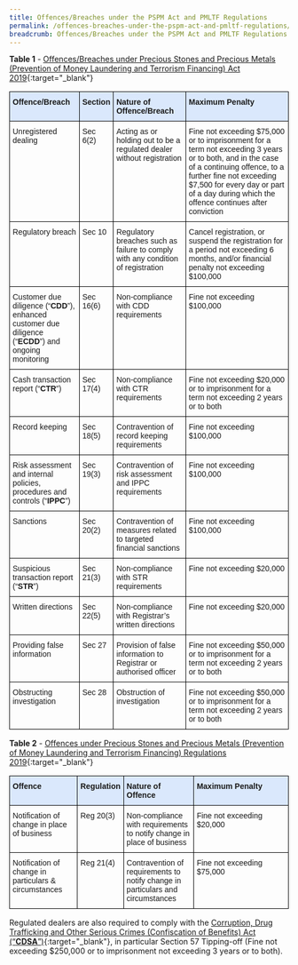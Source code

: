 ```yaml
---
title: Offences/Breaches under the PSPM Act and PMLTF Regulations
permalink: /offences-breaches-under-the-pspm-act-and-pmltf-regulations/
breadcrumb: Offences/Breaches under the PSPM Act and PMLTF Regulations
---
```

**Table 1** - [Offences/Breaches under Precious Stones and Precious Metals (Prevention of Money Laundering and Terrorism Financing) Act 2019](https://sso.agc.gov.sg/Act/PSPMPMLTFA2019){:target="_blank"}
<style type="text/css">
.tg  {border-collapse:collapse;border-spacing:0;}
.tg td{border-color:black;border-style:solid;border-width:1px;font-family:Arial, sans-serif;font-size:14px;
  overflow:hidden;padding:10px 5px;word-break:normal;}
.tg th{border-color:black;border-style:solid;border-width:1px;font-family:Arial, sans-serif;font-size:14px;
  font-weight:normal;overflow:hidden;padding:10px 5px;word-break:normal;}
.tg .tg-zci2{background-color:#dae8fc;font-weight:bold;text-align:left;vertical-align:top}
.tg .tg-0lax{text-align:left;vertical-align:top}
</style>
<table class="tg" style="undefined;table-layout: fixed; width: 100%">
<colgroup>
<col style="width: 25%">
<col style="width: 12%">
<col style="width: 26%">
<col style="width: 37%">
</colgroup>
<thead>
  <tr>
    <th class="tg-zci2">Offence/Breach</th>
    <th class="tg-zci2">Section</th>
    <th class="tg-zci2">Nature of Offence/Breach</th>
    <th class="tg-zci2">Maximum Penalty</th>
  </tr>
</thead>
<tbody>
  <tr>
    <td class="tg-0lax">Unregistered dealing</td>
    <td class="tg-0lax">Sec 6(2)</td>
    <td class="tg-0lax">Acting as or holding out to be a regulated dealer without registration</td>
    <td class="tg-0lax">Fine not exceeding $75,000 or to imprisonment for a term not exceeding 3 years or to both, and in the case of a continuing offence, to a further fine not exceeding $7,500 for every day or part of a day during which the offence continues after conviction</td>
  </tr>
  <tr>
    <td class="tg-0lax">Regulatory breach</td>
    <td class="tg-0lax">Sec 10</td>
    <td class="tg-0lax">Regulatory breaches such as failure to comply with any condition of registration</td>
    <td class="tg-0lax">Cancel registration, or suspend the registration for a period not exceeding 6 months, and/or financial penalty not exceeding $100,000</td>
  </tr>
  <tr>
    <td class="tg-0lax">Customer due diligence (“<span style="font-weight:bold">CDD</span>”), enhanced customer due diligence (“<span style="font-weight:bold">ECDD</span>”) and ongoing monitoring</td>
    <td class="tg-0lax">Sec 16(6)</td>
    <td class="tg-0lax">Non-compliance with CDD requirements</td>
    <td class="tg-0lax">Fine not exceeding $100,000</td>
  </tr>
  <tr>
    <td class="tg-0lax">Cash transaction report (“<span style="font-weight:bold">CTR</span>”)</td>
    <td class="tg-0lax">Sec 17(4)</td>
    <td class="tg-0lax">Non-compliance with CTR requirements</td>
    <td class="tg-0lax">Fine not exceeding $20,000 or to imprisonment for a term not exceeding 2 years or to both</td>
  </tr>
  <tr>
    <td class="tg-0lax">Record keeping</td>
    <td class="tg-0lax">Sec 18(5)</td>
    <td class="tg-0lax">Contravention of record keeping requirements</td>
    <td class="tg-0lax">Fine not exceeding $100,000</td>
  </tr>
  <tr>
    <td class="tg-0lax">Risk assessment and internal policies, procedures and controls (“<span style="font-weight:bold">IPPC</span>”)</td>
    <td class="tg-0lax">Sec 19(3)</td>
    <td class="tg-0lax">Contravention of risk assessment and IPPC requirements</td>
    <td class="tg-0lax">Fine not exceeding $100,000</td>
  </tr>
  <tr>
    <td class="tg-0lax">Sanctions</td>
    <td class="tg-0lax">Sec 20(2)</td>
    <td class="tg-0lax">Contravention of measures related to targeted financial sanctions</td>
    <td class="tg-0lax">Fine not exceeding $100,000</td>
  </tr>
  <tr>
    <td class="tg-0lax">Suspicious transaction report (“<span style="font-weight:bold">STR</span>”)</td>
    <td class="tg-0lax">Sec 21(3)</td>
    <td class="tg-0lax">Non-compliance with STR requirements</td>
    <td class="tg-0lax">Fine not exceeding $20,000</td>
  </tr>
  <tr>
    <td class="tg-0lax">Written directions</td>
    <td class="tg-0lax">Sec 22(5)</td>
    <td class="tg-0lax">Non-compliance with Registrar’s written directions</td>
    <td class="tg-0lax">Fine not exceeding $20,000</td>
  </tr>
  <tr>
    <td class="tg-0lax">Providing false information</td>
    <td class="tg-0lax">Sec 27</td>
    <td class="tg-0lax">Provision of false information to Registrar or authorised officer</td>
    <td class="tg-0lax">Fine not exceeding $50,000 or to imprisonment for a term not exceeding 2 years or to both</td>
  </tr>
  <tr>
    <td class="tg-0lax">Obstructing investigation</td>
    <td class="tg-0lax">Sec 28</td>
    <td class="tg-0lax">Obstruction of investigation</td>
    <td class="tg-0lax">Fine not exceeding $50,000 or to imprisonment for a term not exceeding 2 years or to both</td>
  </tr>
</tbody>
</table>

**Table 2** - [Offences under Precious Stones and Precious Metals (Prevention of Money Laundering and Terrorism Financing) Regulations 2019](https://sso.agc.gov.sg/SL/PSPMPMLTFA2019-S306-2019?DocDate=20201207){:target="_blank"}
<style type="text/css">
.tg  {border-collapse:collapse;border-spacing:0;}
.tg td{border-color:black;border-style:solid;border-width:1px;font-family:Arial, sans-serif;font-size:14px;
  overflow:hidden;padding:10px 5px;word-break:normal;}
.tg th{border-color:black;border-style:solid;border-width:1px;font-family:Arial, sans-serif;font-size:14px;
  font-weight:normal;overflow:hidden;padding:10px 5px;word-break:normal;}
.tg .tg-zci2{background-color:#dae8fc;font-weight:bold;text-align:left;vertical-align:top}
.tg .tg-0lax{text-align:left;vertical-align:top}
</style>
<table class="tg" style="undefined;table-layout: fixed; width: 100%">
<colgroup>
<col style="width: 25%">
<col style="width: 12%">
<col style="width: 26%">
<col style="width: 37%">
</colgroup>
<thead>
  <tr>
    <th class="tg-zci2">Offence</th>
    <th class="tg-zci2">Regulation</th>
    <th class="tg-zci2">Nature of Offence</th>
    <th class="tg-zci2">Maximum Penalty</th>
  </tr>
</thead>
<tbody>
  <tr>
    <td class="tg-0lax">Notification of change in place of business</td>
    <td class="tg-0lax">Reg 20(3)</td>
    <td class="tg-0lax">Non-compliance with requirements to notify change in place of business</td>
    <td class="tg-0lax">Fine not exceeding $20,000</td>
  </tr>
  <tr>
    <td class="tg-0lax">Notification of change in particulars &amp; circumstances</td>
    <td class="tg-0lax">Reg 21(4)</td>
    <td class="tg-0lax">Contravention of requirements to notify change in particulars and circumstances</td>
    <td class="tg-0lax">Fine not exceeding $75,000</td>
  </tr>
</tbody>
</table>


Regulated dealers are also required to comply with the [Corruption, Drug Trafficking and Other Serious Crimes (Confiscation of Benefits) Act (“**CDSA**”)](https://sso.agc.gov.sg/Act/CDTOSCCBA1992){:target="_blank"}, in particular Section 57 Tipping-off (Fine not exceeding $250,000 or to imprisonment not exceeding 3 years or to both).